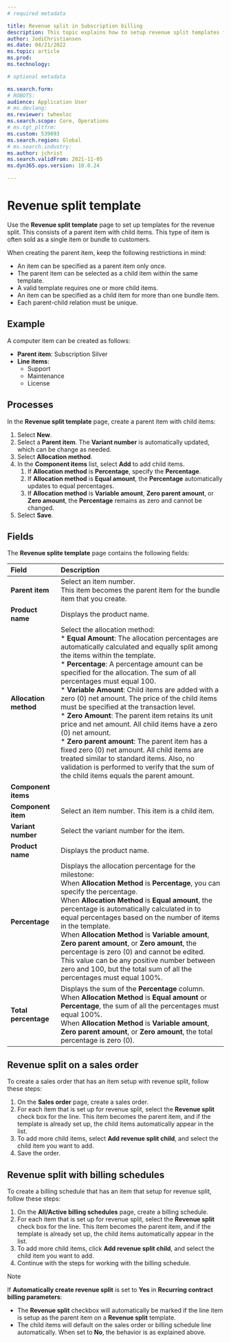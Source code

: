 ```yaml
---
# required metadata

title: Revenue split in Subscription billing
description: This topic explains how to setup revenue split templates for items that are sold as bundles. 
author: JodiChristiansen
ms.date: 04/21/2022
ms.topic: article
ms.prod: 
ms.technology: 

# optional metadata

ms.search.form:  
# ROBOTS: 
audience: Application User
# ms.devlang: 
ms.reviewer: twheeloc
ms.search.scope: Core, Operations
# ms.tgt_pltfrm: 
ms.custom: 539093
ms.search.region: Global
# ms.search.industry: 
ms.author: jchrist
ms.search.validFrom: 2021-11-05
ms.dyn365.ops.version: 10.0.24

---
```

# Revenue split template

Use the **Revenue split template** page to set up templates for the revenue split. This consists of a parent item with child items. This type of item is often sold as a single item or bundle to customers. 

When creating the parent item, keep the following restrictions in mind: 
* An item can be specified as a parent item only once.
* The parent item can be selected as a child item within the same template. 
* A valid template requires one or more child items. 
* An item can be specified as a child item for more than one bundle item.
* Each parent-child relation must be unique.

</div><div>

## Example

A computer item can be created as follows: 

* **Parent item**: Subscription Silver
* **Line items**: 
   * Support 
   * Maintenance
   * License

## Processes

In the **Revenue split template** page, create a parent item with child items: 
1. Select **New**. 
1. Select a **Parent item**. The **Variant number** is automatically updated, which can be change as needed. 
1. Select **Allocation method**. 
1. In the **Component items** list, select **Add** to add child items. 
   1. If **Allocation method** is **Percentage**,  specify the **Percentage**. 
   1. If **Allocation method** is **Equal amount**, the **Percentage** automatically updates to equal percentages. 
   1. If **Allocation method** is **Variable amount**, **Zero parent amount**,  or **Zero amount**, the **Percentage** remains as zero and cannot be changed. 
1. Select **Save**.

## Fields

The **Revenue splite template** page contains the following fields:


| Field        | Description           |
| :------------- |:-------------| 
| **Parent item**     | Select an item number. <br />This item becomes the parent item for the bundle item that you create.  | 
| **Product name**     | Displays the product name.       |  
| **Allocation method**	  | Select the allocation method: <br />* **Equal Amount**: The allocation percentages are automatically calculated and equally split among the items within the template.<br />* **Percentage**: A percentage amount can be specified for the allocation. The sum of all percentages must equal 100. <br /> * **Variable Amount**: Child items are added with a zero (0) net amount. The price of the child items must be specified at the transaction level. <br /> * **Zero Amount**: The parent item retains its unit price and net amount. All child items have a zero (0) net amount.<br /> * **Zero parent amount**: The parent item has a fixed zero (0) net amount. All child items are treated similar to standard items. Also, no validation is performed to verify that the sum of the child items equals the parent amount.       |    
| **Component items**     |  | 
| **Component item**     | Select an item number. This item is a child item.       |  
| **Variant number**	  | Select the variant number for the item.     |    
| **Product name**     | Displays the product name.  | 
| **Percentage**     | Displays the allocation percentage for the milestone: <br /> When **Allocation Method** is **Percentage**, you can specify the percentage. <br /> When **Allocation Method** is **Equal amount**, the percentage is automatically calculated in to equal percentages based on the number of items in the template. <br /> When **Allocation Method** is **Variable amount**, **Zero parent amount**, or **Zero amount**, the percentage is zero (0) and cannot be edited. <br />This value can be any positive number between zero and 100, but the total sum of all the percentages must equal 100%.      |  
| **Total percentage**	  | Displays the sum of the **Percentage** column. <br /> When **Allocation Method** is **Equal amount** or **Percentage**, the sum of all the percentages must equal 100%. <br /> When **Allocation Method** is **Variable amount**, **Zero parent amount**,  or **Zero amount**, the total percentage is zero (0).        |    
## Revenue split on a sales order

To create a sales order that has an item setup with revenue split, follow these steps: 
1. On the **Sales order** page, create a sales order. 
2. For each item that is set up for revenue split, select the **Revenue split** check box for the line. This item becomes the parent item, and if the template is already set up, the child items automatically appear in the list. 
3. To add more child items, select **Add revenue split child**, and select the child item you want to add. 
4. Save the order. 

## Revenue split with billing schedules

To create a billing schedule that has an item that setup for revenue split, follow these steps: 
1. On the **All/Active billing schedules** page, create a billing schedule. 
2. For each item that is set up for revenue split, select the **Revenue split** check box for the line. This item becomes the parent item, and if the template is already set up, the child items automatically appear in the list. 
3. To add more child items, click **Add revenue split child**, and select the child item you want to add. 
4. Continue with the steps for working with the billing schedule. 

> [!Note]
> If **Automatically create revenue split** is set to **Yes** in **Recurring contract billing parameters**:
   - The **Revenue split** checkbox will automatically be marked if the line item is setup as the parent item on a **Revenue split** template. 
   - The child items will default on the sales order or billing schedule line automatically. When set to **No**, the behavior is as explained above.

